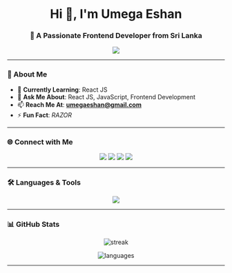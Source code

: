 <!-- Profile Header -->
<h1 align="center">Hi 👋, I'm Umega Eshan</h1>
<h3 align="center">🚀 A Passionate Frontend Developer from Sri Lanka</h3>

<!-- Typing Animation -->
<p align="center">
  <img src="https://readme-typing-svg.herokuapp.com?size=22&color=00FF9F&center=true&vCenter=true&width=600&lines=🌱+Currently+learning+React+JS;💬+Ask+me+about+React+JS;⚡+Fun+fact:+RAZOR;💻+Loves+Coding+and+UI+Design" />
</p>

---

### 📌 About Me
- 🌱 **Currently Learning**: React JS  
- 💬 **Ask Me About**: React JS, JavaScript, Frontend Development  
- 📫 **Reach Me At**: **umegaeshan@gmail.com**  
- ⚡ **Fun Fact**: *RAZOR*

---

### 🌐 Connect with Me
<p align="center">
  <a href="https://www.linkedin.com/in/umega-eshan-6baa06356/" target="_blank"><img src="https://img.shields.io/badge/LinkedIn-%230077B5.svg?&style=for-the-badge&logo=linkedin&logoColor=white" /></a>
  <a href="https://www.facebook.com/umega.eshan" target="_blank"><img src="https://img.shields.io/badge/Facebook-%231877F2.svg?&style=for-the-badge&logo=facebook&logoColor=white" /></a>
  <a href="https://instagram.com/umega_eshan" target="_blank"><img src="https://img.shields.io/badge/Instagram-%23E4405F.svg?&style=for-the-badge&logo=instagram&logoColor=white" /></a>
  <a href="https://www.youtube.com/@umegaeshanprivet" target="_blank"><img src="https://img.shields.io/badge/YouTube-%23FF0000.svg?&style=for-the-badge&logo=youtube&logoColor=white" /></a>
</p>

---

### 🛠️ Languages & Tools
<p align="center">
   <img src="https://skillicons.dev/icons?i=html,css,javascript,react,python,php,git" />
</p>


---

### 📊 GitHub Stats
<p align="center">
  <img src="https://github-readme-streak-stats.herokuapp.com/?user=umegaeshan&theme=tokyonight" alt="streak" />
</p>
<p align="center">
  <img src="https://github-readme-stats.vercel.app/api/top-langs?username=umegaeshan&show_icons=true&locale=en&layout=compact&theme=tokyonight" alt="languages" />
</p>

---



